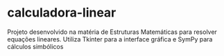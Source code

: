 # calculadora-linear
Projeto desenvolvido na matéria de Estruturas Matemáticas para resolver equações lineares. Utiliza Tkinter para a interface gráfica e SymPy para cálculos simbólicos
